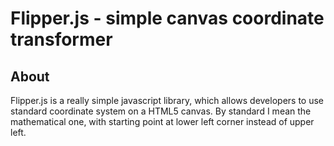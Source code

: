 Flipper.js - simple canvas coordinate transformer
==================================================

About
--------------------------------------

Flipper.js is a really simple javascript library, which allows developers to use standard coordinate system on a HTML5 canvas. By standard I mean the mathematical one, with starting point at lower left corner instead of upper left.
